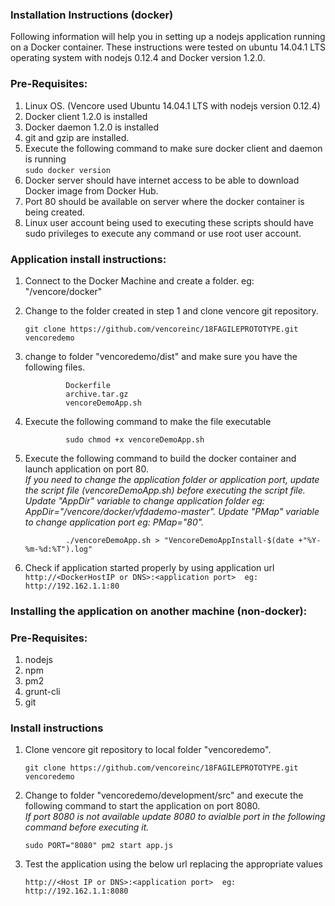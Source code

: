 ### Installation Instructions (docker)

Following information will help you in setting up a nodejs application running on a Docker container.
These instructions were tested on ubuntu 14.04.1 LTS operating system with nodejs 0.12.4 and Docker version 1.2.0.

### Pre-Requisites:
1. Linux OS. (Vencore used Ubuntu 14.04.1 LTS with nodejs version 0.12.4)
2. Docker client 1.2.0 is installed
3. Docker daemon 1.2.0 is installed
4. git and gzip are installed.
4. Execute the following command to make sure docker client and daemon is running               
               ```sudo docker version```
5. Docker server should have internet access to be able to download Docker image from Docker Hub.
6. Port 80 should be available on server where the docker container is being created.
7. Linux user account being used to executing these scripts should have sudo privileges to execute any command or use root user account.

### Application install instructions:
1. Connect to the Docker Machine and create a folder. eg: "/vencore/docker"

2. Change to the folder created in step 1 and clone vencore git repository. 

	```git clone https://github.com/vencoreinc/18FAGILEPROTOTYPE.git vencoredemo```

3. change to folder "vencoredemo/dist" and make sure you have the following files.
                
                Dockerfile
                archive.tar.gz
                vencoreDemoApp.sh
             
4. Execute the following command to make the file executable

                sudo chmod +x vencoreDemoApp.sh

5. Execute the following command to build the docker container and launch application on port 80.  
_If you need to change the application folder or application port, update the script file (vencoreDemoApp.sh) before executing the script file. Update "AppDir" variable to change application folder eg: AppDir="/vencore/docker/vfdademo-master". Update "PMap" variable to change application port eg: PMap="80"._

                ./vencoreDemoApp.sh > "VencoreDemoAppInstall-$(date +"%Y-%m-%d:%T").log"

6. Check if application started properly by using application url  
	```http://<DockerHostIP or DNS>:<application port>  eg: http://192.162.1.1:80```


### Installing the application on another machine (non-docker):

### Pre-Requisites:
1. nodejs
2. npm
3. pm2 
4. grunt-cli
5. git

### Install instructions
1. Clone vencore git repository to local folder "vencoredemo".

	```git clone https://github.com/vencoreinc/18FAGILEPROTOTYPE.git vencoredemo```

2. Change to folder "vencoredemo/development/src" and execute the following command to start the application on port 8080.  
_If port 8080 is not available update 8080 to avialble port in the following command before executing it._

	```sudo PORT="8080" pm2 start app.js```

3. Test the application using the below url replacing the appropriate values 

	```http://<Host IP or DNS>:<application port>  eg: http://192.162.1.1:8080```
